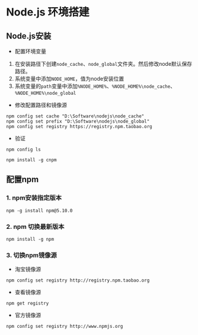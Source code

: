 # Node.js 环境搭建

## Node.js安装

- 配置环境变量

1. 在安装路径下创建`node_cache`、`node_global`文件夹。然后修改node默认保存路径。
2. 系统变量中添加`NODE_HOME`，值为node安装位置
3. 系统变量的`path`变量中添加`%NODE_HOME%`、`%NODE_HOME%\node_cache`、`%NODE_HOME%\node_global`

- 修改配置路径和镜像源

```
npm config set cache "D:\Software\nodejs\node_cache"
npm config set prefix "D:\Software\nodejs\node_global"
npm config set registry https://registry.npm.taobao.org
```

- 验证

```
npm config ls  
```

```
npm install -g cnpm
```

##  配置npm

### 1.	npm安装指定版本

```shell
npm -g install npm@5.10.0
```

### 2. npm 切换最新版本
```shell
npm install -g npm
```
### 3. 切换npm镜像源
- 淘宝镜像源
```
npm config set registry http://registry.npm.taobao.org
```
- 查看镜像源
```
npm get registry
```
- 官方镜像源
```
npm config set registry http://www.npmjs.org
```
